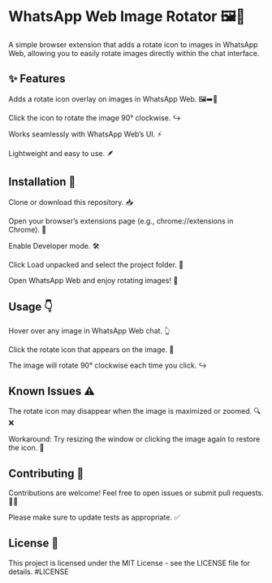 # WhatsApp Web Image Rotator 🖼️🔄
A simple browser extension that adds a rotate icon to images in WhatsApp Web, allowing you to easily rotate images directly within the chat interface.


## ✨ Features
Adds a rotate icon overlay on images in WhatsApp Web. 🖼️➡️🔄

Click the icon to rotate the image 90° clockwise. ↪️

Works seamlessly with WhatsApp Web’s UI. ⚡

Lightweight and easy to use. 🪶


## Installation 🚀
Clone or download this repository. 📥

Open your browser’s extensions page (e.g., chrome://extensions in Chrome). 🧩

Enable Developer mode. 🛠️

Click Load unpacked and select the project folder. 📂

Open WhatsApp Web and enjoy rotating images! 🎉

## Usage 👇
Hover over any image in WhatsApp Web chat. 👆

Click the rotate icon that appears on the image. 🔄

The image will rotate 90° clockwise each time you click. ↪️

## Known Issues ⚠️
The rotate icon may disappear when the image is maximized or zoomed. 🔍❌

Workaround: Try resizing the window or clicking the image again to restore the icon. 🔄

## Contributing 🤝
Contributions are welcome! Feel free to open issues or submit pull requests. 🐞✨

Please make sure to update tests as appropriate. ✅

## License 📄
This project is licensed under the MIT License - see the LICENSE file for details. #LICENSE




